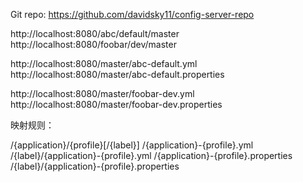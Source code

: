 Git repo: https://github.com/davidsky11/config-server-repo


http://localhost:8080/abc/default/master
http://localhost:8080/foobar/dev/master

http://localhost:8080/master/abc-default.yml
http://localhost:8080/master/abc-default.properties

http://localhost:8080/master/foobar-dev.yml
http://localhost:8080/master/foobar-dev.properties


映射规则：

/{application}/{profile}[/{label}]
/{application}-{profile}.yml
/{label}/{application}-{profile}.yml
/{application}-{profile}.properties
/{label}/{application}-{profile}.properties